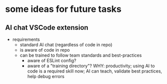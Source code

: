 # some ideas for future tasks

## AI chat VSCode extension
* requirements
  * standard AI chat (regardless of code in repo)
  * is aware of code in repo 
  * can be trained to follow team standards and best-practices 
    * aware of ESLint config?
    * aware of a "training directory"?
WHY: productivity; using AI to code is a required skill now; AI can teach, validate best practices, help debug errors
